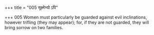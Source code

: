 +++
title = "005 सूक्ष्मेभ्यो ऽपि"

+++
005	Women must particularly be guarded against evil inclinations, however trifling (they may appear); for, if they are not guarded, they will bring sorrow on two families.